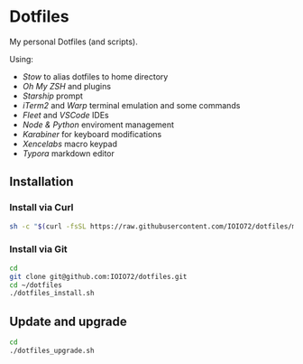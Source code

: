 # Dotfiles

My personal Dotfiles (and scripts).

Using:

* _Stow_ to alias dotfiles to home directory
* _Oh My ZSH_ and plugins
* _Starship_ prompt
* _iTerm2_ and _Warp_ terminal emulation and some commands
* _Fleet_ and _VSCode_ IDEs
* _Node & Python_ enviroment management
* _Karabiner_ for keyboard modifications
* _Xencelabs_ macro keypad
* _Typora_ markdown editor

## Installation

### Install via Curl

```sh
sh -c "$(curl -fsSL https://raw.githubusercontent.com/IOIO72/dotfiles/main/dotfiles_install.sh)"
```

### Install via Git

```sh
cd
git clone git@github.com:IOIO72/dotfiles.git
cd ~/dotfiles
./dotfiles_install.sh
```

## Update and upgrade

```sh
cd
./dotfiles_upgrade.sh
```

